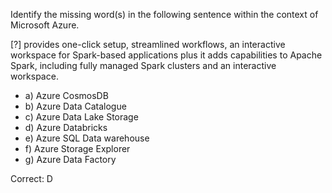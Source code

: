 Identify the missing word(s) in the following sentence within the context of Microsoft Azure.

[?] provides one-click setup, streamlined workflows, an interactive workspace for Spark-based applications plus it adds capabilities to Apache Spark, including fully managed Spark clusters and an interactive workspace.

- a) Azure CosmosDB
- b) Azure Data Catalogue
- c) Azure Data Lake Storage
- d) Azure Databricks
- e) Azure SQL Data warehouse
- f) Azure Storage Explorer
- g) Azure Data Factory

Correct: D